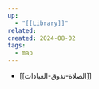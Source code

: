 ```yaml
---
up:
  - "[[Library]]"
related: 
created: 2024-08-02
tags:
  - map
---
```


- [[الصلاة-تذوق-العبادات]]